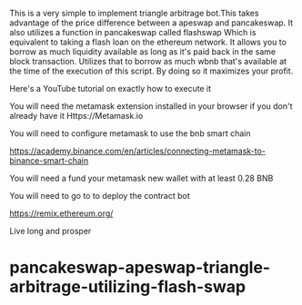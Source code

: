 This is a very simple to implement triangle arbitrage bot.This takes advantage of the price 
difference between a apeswap and pancakeswap. It also utilizes a function in pancakeswap called flashswap 
Which is equivalent to taking a flash loan on the ethereum network. It allows you to borrow as much liquidity available as 
long as it's paid back in the same block transaction. Utilizes that to borrow as much wbnb
 that's available at the time of the execution of this script. By doing so it maximizes your profit. 

Here's a YouTube tutorial on exactly how to execute it

You will need the metamask extension installed in your browser if you don't already have it
Https://Metamask.io

You will need to configure metamask to use the bnb smart chain

https://academy.binance.com/en/articles/connecting-metamask-to-binance-smart-chain

You will need a fund your metamask new wallet with at least 0.28 BNB

You will need to go to to deploy the contract bot

https://remix.ethereum.org/

Live long and prosper





# pancakeswap-apeswap-triangle-arbitrage-utilizing-flash-swap
